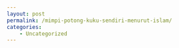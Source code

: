 ```yaml
---
layout: post
permalink: /mimpi-potong-kuku-sendiri-menurut-islam/
categories:
    - Uncategorized
---
```


